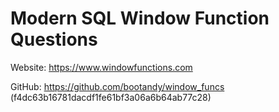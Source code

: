 Modern SQL Window Function Questions
====================================

Website: <https://www.windowfunctions.com>

GitHub: <https://github.com/bootandy/window_funcs> (f4dc63b16781dacdf1fe61bf3a06a6b64ab77c28)
